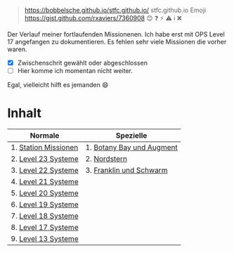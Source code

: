 > https://bobbelsche.github.io/stfc.github.io/
> stfc.github.io
> Emoji https://gist.github.com/rxaviers/7360908
:blush: :question: :zap: :warning: :information_source: :x:

Der Verlauf meiner fortlaufenden Missionenen. Ich habe erst mit OPS Level 17 angefangen zu dokumentieren. Es fehlen sehr viele Missionen die vorher waren.

- [x] Zwischenschrit gewählt oder abgeschlossen
- [ ] Hier komme ich momentan nicht weiter.

Egal, vielleicht hilft es jemanden :smile:


# Inhalt

| Normale                                         | Spezielle                                 |
| ----------------------------------------------- | ----------------------------------------- |
|1. [Station Missionen](mStation.md#station-missionen)  | 1. [Botany Bay und Augment](mBotanyBay.md#botany-bay) |
|2. [Level 23 Systeme](m23.md#level-23-systeme)   | 2. [Nordstern](mNordStern.md#nordstern)   |
|3. [Level 22 Systeme](m22.md#level-22-systeme)   | 3. [Franklin und Schwarm](mFranklin.md#franklin-und-schwarm)  |
|4. [Level 21 Systeme](m21.md#level-21-systeme)   | |
|5. [Level 20 Systeme](m20.md#level-20-systeme)   | |
|6. [Level 19 Systeme](m19.md#level-19-systeme)   | |
|7. [Level 18 Systeme](m18.md#level-18-systeme)   | |
|8. [Level 17 Systeme](m17.md#level-17-systeme)   | |
|9. [Level 13 Systeme](m13.md#level-13-systeme)   | |



